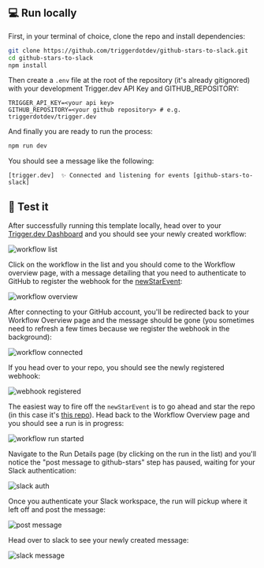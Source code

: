 ## 💻 Run locally

First, in your terminal of choice, clone the repo and install dependencies:

```sh
git clone https://github.com/triggerdotdev/github-stars-to-slack.git
cd github-stars-to-slack
npm install
```

Then create a `.env` file at the root of the repository (it's already gitignored) with your development Trigger.dev API Key and GITHUB_REPOSITORY:

```
TRIGGER_API_KEY=<your api key>
GITHUB_REPOSITORY=<your github repository> # e.g. triggerdotdev/trigger.dev
```

And finally you are ready to run the process:

```sh
npm run dev
```

You should see a message like the following:

```
[trigger.dev]  ✨ Connected and listening for events [github-stars-to-slack]
```

## 🧪 Test it

After successfully running this template locally, head over to your [Trigger.dev Dashboard](https://app.trigger.dev) and you should see your newly created workflow:

![workflow list](https://imagedelivery.net/3TbraffuDZ4aEf8KWOmI_w/9987dd75-7e0e-4e3f-9280-0ee6d7ad1e00/public)

Click on the workflow in the list and you should come to the Workflow overview page, with a message detailing that you need to authenticate to GitHub to register the webhook for the [newStarEvent](https://docs.trigger.dev/integrations/apis/github/events/new-star):

![workflow overview](https://imagedelivery.net/3TbraffuDZ4aEf8KWOmI_w/6e658b62-444f-463a-21ba-43edc91bce00/public)

After connecting to your GitHub account, you'll be redirected back to your Workflow Overview page and the message should be gone (you sometimes need to refresh a few times because we register the webhook in the background):

![workflow connected](https://imagedelivery.net/3TbraffuDZ4aEf8KWOmI_w/abcf4856-18ef-45ec-3da6-82d49dc32b00/public)

If you head over to your repo, you should see the newly registered webhook:

![webhook registered](https://imagedelivery.net/3TbraffuDZ4aEf8KWOmI_w/3248e9df-d16e-4585-fa25-2374bed53000/public)

The easiest way to fire off the `newStarEvent` is to go ahead and star the repo (in this case it's [this repo](https://github.com/triggerdotdev/github-stars-to-slack)). Head back to the Workflow Overview page and you should see a run is in progress:

![workflow run started](https://imagedelivery.net/3TbraffuDZ4aEf8KWOmI_w/623f27b3-263a-4562-cdc9-92462e3a7400/public)

Navigate to the Run Details page (by clicking on the run in the list) and you'll notice the "post message to github-stars" step has paused, waiting for your Slack authentication:

![slack auth](https://imagedelivery.net/3TbraffuDZ4aEf8KWOmI_w/3214985e-05c3-493e-55fd-2ed799c7c500/public)

Once you authenticate your Slack workspace, the run will pickup where it left off and post the message:

![post message](https://imagedelivery.net/3TbraffuDZ4aEf8KWOmI_w/e43c2b11-4b70-4de1-2ebf-b92943d99400/public)

Head over to slack to see your newly created message:

![slack message](https://imagedelivery.net/3TbraffuDZ4aEf8KWOmI_w/5c238a76-22ee-4837-9379-e3c673211100/public)
